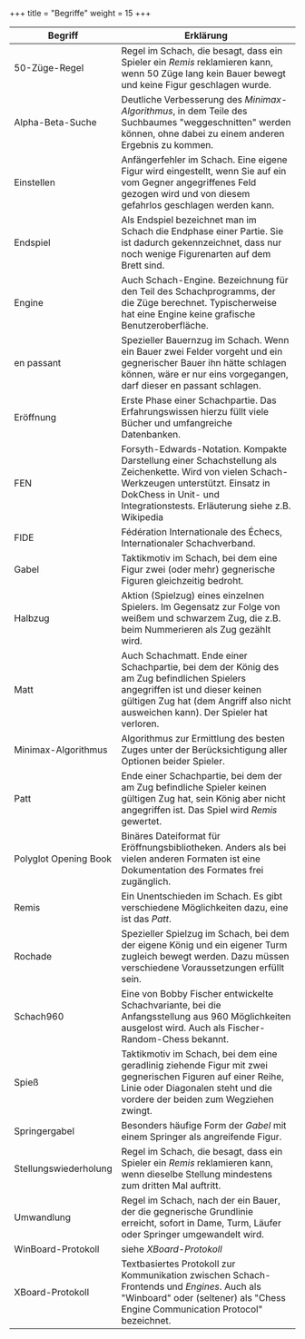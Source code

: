 +++
title = "Begriffe"
weight = 15
+++

| Begriff     | Erklärung      |
|-------------|----------------|
|50-Züge-Regel|	Regel im Schach, die besagt, dass ein Spieler ein _Remis_ reklamieren kann, wenn 50 Züge lang kein Bauer bewegt und keine Figur geschlagen wurde.|
|Alpha-Beta-Suche|Deutliche Verbesserung des _Minimax-Algorithmus_, in dem Teile des Suchbaumes "weggeschnitten" werden können, ohne dabei zu einem anderen Ergebnis zu kommen.|
|Einstellen|Anfängerfehler im Schach. Eine eigene Figur wird eingestellt, wenn Sie auf ein vom Gegner angegriffenes Feld gezogen wird und von diesem gefahrlos geschlagen werden kann.|
|Endspiel|Als Endspiel bezeichnet man im Schach die Endphase einer Partie. Sie ist dadurch gekennzeichnet, dass nur noch wenige Figurenarten auf dem Brett sind.|
|Engine|Auch Schach-Engine. Bezeichnung für den Teil des Schachprogramms, der die Züge berechnet. Typischerweise hat eine Engine keine grafische Benutzeroberfläche.|
|en passant|Spezieller Bauernzug im Schach. Wenn ein Bauer zwei Felder vorgeht und ein gegnerischer Bauer ihn hätte schlagen können, wäre er nur eins vorgegangen, darf dieser en passant schlagen.|
|Eröffnung|Erste Phase einer Schachpartie. Das Erfahrungswissen hierzu füllt viele Bücher und umfangreiche Datenbanken.|
|FEN	|Forsyth-Edwards-Notation. Kompakte Darstellung einer Schachstellung als Zeichenkette. Wird von vielen Schach-Werkzeugen unterstützt. Einsatz in DokChess in Unit- und Integrationstests. Erläuterung siehe z.B. Wikipedia|
|FIDE|Fédération Internationale des Échecs, Internationaler Schachverband.|
|Gabel|Taktikmotiv im Schach, bei dem eine Figur zwei (oder mehr) gegnerische Figuren gleichzeitig bedroht.|
|Halbzug|Aktion (Spielzug) eines einzelnen Spielers. Im Gegensatz zur Folge von weißem und schwarzem Zug, die z.B. beim Nummerieren als Zug gezählt wird.|
|Matt|Auch Schachmatt. Ende einer Schachpartie, bei dem der König des am Zug befindlichen Spielers angegriffen ist und dieser keinen gültigen Zug hat (dem Angriff also nicht ausweichen kann). Der Spieler hat verloren.|
|Minimax-Algorithmus|Algorithmus zur Ermittlung des besten Zuges unter der Berücksichtigung aller Optionen beider Spieler.|
|Patt|Ende einer Schachpartie, bei dem der am Zug befindliche Spieler keinen gültigen Zug hat, sein König aber nicht angegriffen ist. Das Spiel wird _Remis_ gewertet.|
|Polyglot Opening Book|Binäres Dateiformat für Eröffnungsbibliotheken. Anders als bei vielen anderen Formaten ist eine Dokumentation des Formates frei zugänglich.|
|Remis|Ein Unentschieden im Schach. Es gibt verschiedene Möglichkeiten dazu, eine ist das _Patt_.
|Rochade|Spezieller Spielzug im Schach, bei dem der eigene König und ein eigener Turm zugleich bewegt werden. Dazu müssen verschiedene Voraussetzungen erfüllt sein.|
|Schach960|Eine von Bobby Fischer entwickelte Schachvariante, bei die Anfangsstellung aus 960 Möglichkeiten ausgelost wird. Auch als Fischer-Random-Chess bekannt.|
|Spieß|Taktikmotiv im Schach, bei dem eine geradlinig ziehende Figur mit zwei gegnerischen Figuren auf einer Reihe, Linie oder Diagonalen steht und die vordere der beiden zum Wegziehen zwingt.|
|Springergabel|Besonders häufige Form der _Gabel_ mit einem Springer als angreifende Figur.|
|Stellungswiederholung|Regel im Schach, die besagt, dass ein Spieler ein _Remis_ reklamieren kann, wenn dieselbe Stellung mindestens zum dritten Mal auftritt.|
|Umwandlung|Regel im Schach, nach der ein Bauer, der die gegnerische Grundlinie erreicht, sofort in Dame, Turm, Läufer oder Springer umgewandelt wird.|
|WinBoard-Protokoll|siehe _XBoard-Protokoll_|
|XBoard-Protokoll|Textbasiertes Protokoll zur Kommunikation zwischen Schach-Frontends und _Engines_. Auch als "Winboard" oder (seltener) als "Chess Engine Communication Protocol" bezeichnet.|
